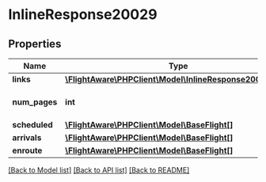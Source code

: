 # InlineResponse20029

## Properties
Name | Type | Description | Notes
------------ | ------------- | ------------- | -------------
**links** | [**\FlightAware\PHPClient\Model\InlineResponse20032Links**](InlineResponse20032Links.md) |  | 
**num_pages** | **int** | Number of pages returned | 
**scheduled** | [**\FlightAware\PHPClient\Model\BaseFlight[]**](BaseFlight.md) |  | 
**arrivals** | [**\FlightAware\PHPClient\Model\BaseFlight[]**](BaseFlight.md) |  | 
**enroute** | [**\FlightAware\PHPClient\Model\BaseFlight[]**](BaseFlight.md) |  | 

[[Back to Model list]](../../README.md#documentation-for-models) [[Back to API list]](../../README.md#documentation-for-api-endpoints) [[Back to README]](../../README.md)

